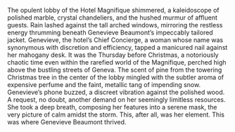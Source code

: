 The opulent lobby of the Hotel Magnifique shimmered, a kaleidoscope of polished marble, crystal chandeliers, and the hushed murmur of affluent guests.  Rain lashed against the tall arched windows, mirroring the restless energy thrumming beneath Genevieve Beaumont’s impeccably tailored jacket.  Genevieve, the hotel’s Chief Concierge, a woman whose name was synonymous with discretion and efficiency, tapped a manicured nail against her mahogany desk.  It was the Thursday before Christmas, a notoriously chaotic time even within the rarefied world of the Magnifique, perched high above the bustling streets of Geneva.  The scent of pine from the towering Christmas tree in the center of the lobby mingled with the subtler aroma of expensive perfume and the faint, metallic tang of impending snow.  Genevieve’s phone buzzed, a discreet vibration against the polished wood.  A request, no doubt, another demand on her seemingly limitless resources.  She took a deep breath, composing her features into a serene mask, the very picture of calm amidst the storm.  This, after all, was her element. This was where Genevieve Beaumont thrived.
